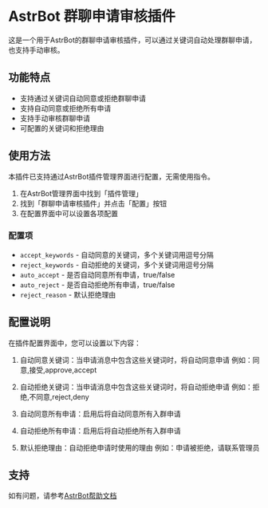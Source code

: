 # AstrBot 群聊申请审核插件

这是一个用于AstrBot的群聊申请审核插件，可以通过关键词自动处理群聊申请，也支持手动审核。

## 功能特点

- 支持通过关键词自动同意或拒绝群聊申请
- 支持自动同意或拒绝所有申请
- 支持手动审核群聊申请
- 可配置的关键词和拒绝理由

## 使用方法

本插件已支持通过AstrBot插件管理界面进行配置，无需使用指令。

1. 在AstrBot管理界面中找到「插件管理」
2. 找到「群聊申请审核插件」并点击「配置」按钮
3. 在配置界面中可以设置各项配置

### 配置项

- `accept_keywords` - 自动同意的关键词，多个关键词用逗号分隔
- `reject_keywords` - 自动拒绝的关键词，多个关键词用逗号分隔
- `auto_accept` - 是否自动同意所有申请，true/false
- `auto_reject` - 是否自动拒绝所有申请，true/false
- `reject_reason` - 默认拒绝理由

## 配置说明

在插件配置界面中，您可以设置以下内容：

1. 自动同意关键词：当申请消息中包含这些关键词时，将自动同意申请
   例如：同意,接受,approve,accept

2. 自动拒绝关键词：当申请消息中包含这些关键词时，将自动拒绝申请
   例如：拒绝,不同意,reject,deny

3. 自动同意所有申请：启用后将自动同意所有入群申请

4. 自动拒绝所有申请：启用后将自动拒绝所有入群申请

5. 默认拒绝理由：自动拒绝申请时使用的理由
   例如：申请被拒绝，请联系管理员

## 支持

如有问题，请参考[AstrBot帮助文档](https://astrbot.app)

